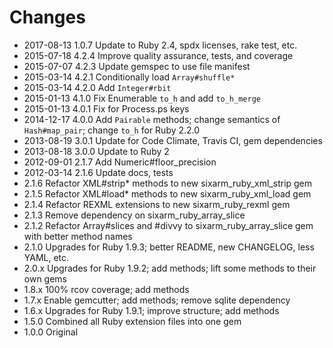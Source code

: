 # Changes

* 2017-08-13 1.0.7 Update to Ruby 2.4, spdx licenses, rake test, etc.
* 2015-07-18 4.2.4 Improve quality assurance, tests, and coverage
* 2015-07-07 4.2.3 Update gemspec to use file manifest
* 2015-03-14 4.2.1 Conditionally load `Array#shuffle*`
* 2015-03-14 4.2.0 Add `Integer#rbit`
* 2015-01-13 4.1.0 Fix Enumerable `to_h` and add `to_h_merge`
* 2015-01-13 4.0.1 Fix for Process.ps keys
* 2014-12-17 4.0.0 Add `Pairable` methods; change semantics of `Hash#map_pair`; change `to_h` for Ruby 2.2.0
* 2013-08-19 3.0.1 Update for Code Climate, Travis CI, gem dependencies
* 2013-08-18 3.0.0 Update to Ruby 2
* 2012-09-01 2.1.7 Add Numeric#floor_precision
* 2012-03-14 2.1.6 Update docs, tests
* 2.1.6 Refactor XML#strip* methods to new sixarm_ruby_xml_strip gem
* 2.1.5 Refactor XML#load* methods to new sixarm_ruby_xml_load gem
* 2.1.4 Refactor REXML extensions to new sixarm_ruby_rexml gem
* 2.1.3 Remove dependency on sixarm_ruby_array_slice
* 2.1.2 Refactor Array#slices and #divvy to sixarm_ruby_array_slice gem with better method names
* 2.1.0 Upgrades for Ruby 1.9.3; better README, new CHANGELOG, less YAML, etc.
* 2.0.x Upgrades for Ruby 1.9.2; add methods; lift some methods to their own gems
* 1.8.x 100% rcov coverage; add methods
* 1.7.x Enable gemcutter; add methods; remove sqlite dependency
* 1.6.x Upgrades for Ruby 1.9.1; improve structure; add methods
* 1.5.0 Combined all Ruby extension files into one gem
* 1.0.0 Original
